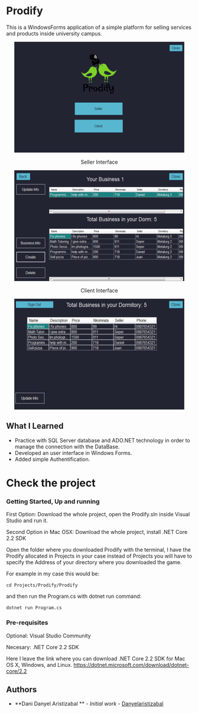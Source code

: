 # Prodify

This is a WindowsForms application of a simple platform for selling services and products inside university campus.

<p align="center">
 <img width="460" height="300" src="https://github.com/danyelaristizabal/Prodify/blob/master/ScreenShots/Picture1.png">
</p>

<p align="center"> Seller Interface </p>

<p align="center">
 <img width="460" height="300" src="https://github.com/danyelaristizabal/Prodify/blob/master/ScreenShots/mybusinessandothers.png">
</p>

<p align="center"> Client Interface </p>

<p align="center">
 <img width="460" height="300" src="https://github.com/danyelaristizabal/Prodify/blob/master/ScreenShots/Business.png">
</p>


## What I Learned 

* Practice with SQL Server database and ADO.NET technology in order to manage the connection with the DataBase. 
* Developed an user interface in Windows Forms.
* Added simple Authentification. 

# Check the project

### Getting Started, Up and running

First Option: 
Download the whole project, open the Prodify.sln inside Visual Studio and run it. 

Second Option in Mac OSX: 
Download the whole project, install .NET Core 2.2 SDK 

Open the folder where you downloaded Prodify with the terminal, 
I have the Prodify allocated in Projects
in your case instead of Projects you will have to specify the Address of 
your directory where you downloaded the game. 

For example in my case this would be: 
```
cd Projects/Prodify/Prodify 
```
and then run the Program.cs with dotnet run command:
```
dotnet run Program.cs 
```

### Pre-requisites

Optional: Visual Studio Community 

Necesary: .NET Core 2.2 SDK

Here I leave the link where you can download .NET Core 2.2 SDK for Mac OS X, Windows, and Linux. 
https://dotnet.microsoft.com/download/dotnet-core/2.2

## Authors

* **Dani Danyel Aristizabal ** - *Initial work* - [Danyelaristizabal](https://github.com/Danyelaristizabal)
